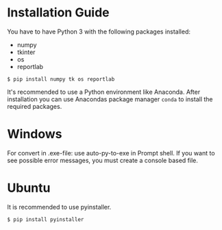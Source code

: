 # Installation Guide
You have to have Python 3 with the following packages installed:

- numpy
- tkinter
- os
- reportlab

```
$ pip install numpy tk os reportlab
```

It's recommended to use a Python environment like Anaconda. After installation you can use Anacondas package manager ``conda`` to install the required packages.


# Windows
For convert in .exe-file: use auto-py-to-exe in Prompt shell. If you want to see possible error messages, you must create a console based file.


# Ubuntu
It is recommended to use pyinstaller.

```
$ pip install pyinstaller
```

